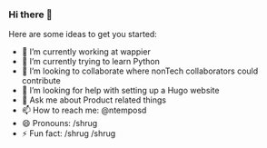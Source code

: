 ### Hi there 👋

Here are some ideas to get you started:

- 🔭 I’m currently working at wappier
- 🌱 I’m currently trying to learn Python 
- 👯 I’m looking to collaborate where nonTech collaborators could contribute
- 🤔 I’m looking for help with setting up a Hugo website
- 💬 Ask me about Product related things
- 📫 How to reach me: @ntemposd
- 😄 Pronouns: /shrug
- ⚡ Fun fact: /shrug /shrug
